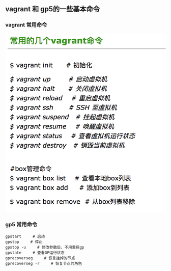 ## vagrant 和 gp5的一些基本命令

### vagrant 常用命令
![vagrant](./images/vagrant.png)

### gp5 常用命令
```
gpstart     # 启动
gpstop     # 停止
gpstop -u     # 修改参数后，不用重启gp
gpstate     # 查看GP运行状态
gprecoverseg     # 恢复挂掉的节点
gprecoverseg -r     # 恢复节点的角色
```